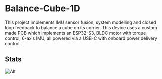 # Balance-Cube-1D
This project implements IMU sensor fusion, system modelling and closed loop feedback to balance a cube on its corner. This device uses a custom made PCB which implements an ESP32-S3, BLDC motor with torque control, 6-axis IMU, all powered via a USB-C with onboard power delivery control.

## Stats

![Alt](https://repobeats.axiom.co/api/embed/fa978a6de85922ec26276b8099c5ba40b2c26986.svg "Repobeats analytics image")
